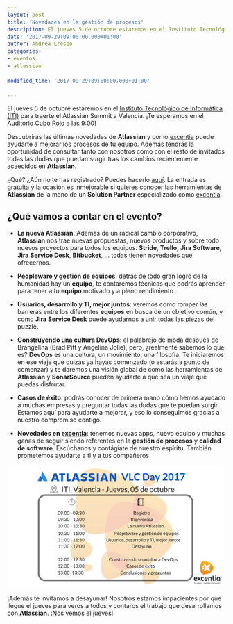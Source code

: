 ```yaml
---
layout: post
title: 'Novedades en la gestión de procesos'
description: El jueves 5 de octubre estaremos en el Instituto Tecnológico de Informática (ITI) para traerte el Atlassian Summit a Valencia. ¡Te esperamos en el Auditorio Cubo Rojo a las 9:00! 
date: '2017-09-29T09:00:00.000+01:00'
author: Andrea Crespo
categories: 
- eventos
- atlassian

modified_time: '2017-09-29T09:00:00.000+01:00'

---
```


El jueves 5 de octubre estaremos en el [Instituto Tecnológico de Informática (ITI)](http://www.iti.es) para traerte el Atlassian Summit a Valencia. ¡Te esperamos en el Auditorio Cubo Rojo a las 9:00! 

Descubrirás las últimas novedades de **Atlassian** y como [excentia](http://www.excentia.es) puede ayudarte a mejorar los procesos de tu equipo. Además tendrás la oportunidad de consultar tanto con nosotros como con el resto de invitados todas las dudas que puedan surgir tras los cambios recientemente acaecidos en **Atlassian**.  

¿Qué? ¿Aún no te has registrado? Puedes hacerlo [aquí](http://mailchi.mp/359f3f67a049/te-esperamos-el-5-de-octubre-en-el-atlassian-vlc-day-2017). La entrada es gratuita y la ocasión es inmejorable si quieres conocer las herramientas de **Atlassian** de la mano de un **Solution Partner** especializado como [excentia](http://www.excentia.es).

## ¿Qué vamos a contar en el evento?

* **La nueva Atlassian**: Además de un radical cambio corporativo, **Atlassian** nos trae nuevas propuestas, nuevos productos y sobre todo nuevos proyectos para todos los equipos. **Stride**, **Trello**, **Jira Software**, **Jira Service Desk**, **Bitbucket**, ... todas tienen novedades que ofrecernos.

* **Peopleware y gestión de equipos**: detrás de todo gran logro de la humanidad hay un **equipo**, te contaremos técnicas que podrás aprender para tener a tu **equipo** motivado y a pleno rendimiento.

* **Usuarios, desarrollo y TI, mejor juntos**: veremos como romper las barreras entre los diferentes **equipos** en busca de un objetivo común, y como **Jira Service Desk** puede ayudarnos a unir todas las piezas del puzzle.

* **Construyendo una cultura DevOps**: el palabrejo de moda después de Brangelina (Brad Pitt y Angelina Jolie), pero, ¿realmente sabemos lo que es? **DevOps** es una cultura, un movimiento, una filosofía. Te iniciaremos en ese viaje que quizás ya hayas comenzado (o estarás a punto de comenzar) y te daremos una visión global de como las herramientas de **Atlassian** y **SonarSource** pueden ayudarte a que sea un viaje que puedas disfrutar.

* **Casos de éxito**: podrás conocer de primera mano cómo hemos ayudado a muchas empresas y preguntar todas las dudas que te puedan surgir. Estamos aquí para ayudarte a mejorar, y eso lo conseguimos gracias a nuestro compromiso contigo. 

* **Novedades en [excentia](http://www.excentia.es)**: tenemos nuevas apps, nuevo equipo y muchas ganas de seguir siendo referentes en la **gestión de procesos** y **calidad de software**. Escúchanos y contágiate de nuestro espíritu. También prometemos ayudarte a ti y a tus compañeros

<a href="http://mailchi.mp/359f3f67a049/te-esperamos-el-5-de-octubre-en-el-atlassian-vlc-day-2017">
    <img class="center" width="500px" alt="Registrate en el Atlassian VLC Day" title="Evento Atlassian" src="/img/posts/2017-09-29-agenda-atlassian-vlc-day.png">
</a>

¡Además te invitamos a desayunar! Nosotros estamos impacientes por que llegue el jueves para veros a todos y contaros el trabajo que desarrollamos con **Atlassian**. ¡Nos vemos el jueves!


